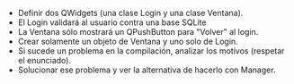 * Definir dos QWidgets (una clase Login y una clase Ventana).
* El Login validará al usuario contra una base SQLite
* La Ventana sólo mostrará un QPushButton para "Volver" al login.
* Crear solamente un objeto de Ventana y uno solo de Login.
* Si sucede un problema en la compilación, analizar los motivos (respetar el enunciado).
* Solucionar ese problema y ver la alternativa de hacerlo con Manager.
